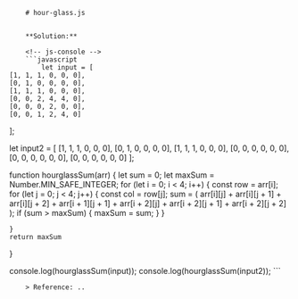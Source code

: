 
        # hour-glass.js
        
        
        **Solution:**
        
        <!-- js-console -->
        ```javascript
            let input = [
    [1, 1, 1, 0, 0, 0],
    [0, 1, 0, 0, 0, 0],
    [1, 1, 1, 0, 0, 0],
    [0, 0, 2, 4, 4, 0],
    [0, 0, 0, 2, 0, 0],
    [0, 0, 1, 2, 4, 0]
];

let input2 = [
    [1, 1, 1, 0, 0, 0],
    [0, 1, 0, 0, 0, 0],
    [1, 1, 1, 0, 0, 0],
    [0, 0, 0, 0, 0, 0],
    [0, 0, 0, 0, 0, 0],
    [0, 0, 0, 0, 0, 0]
];

function hourglassSum(arr) {
    let sum = 0;
    let maxSum = Number.MIN_SAFE_INTEGER;
    for (let i = 0; i < 4; i++) {
        const row = arr[i];
        for (let j = 0; j < 4; j++) {
            const col = row[j];
            sum = (
                arr[i][j] +
                arr[i][j + 1] +
                arr[i][j + 2] +
                arr[i + 1][j + 1] +
                arr[i + 2][j] +
                arr[i + 2][j + 1] +
                arr[i + 2][j + 2]
            );
            if (sum > maxSum) {
                maxSum = sum;
            }
        }

    }
    return maxSum
}

console.log(hourglassSum(input));
console.log(hourglassSum(input2));
        ```
        
        > Reference: ..
        
        